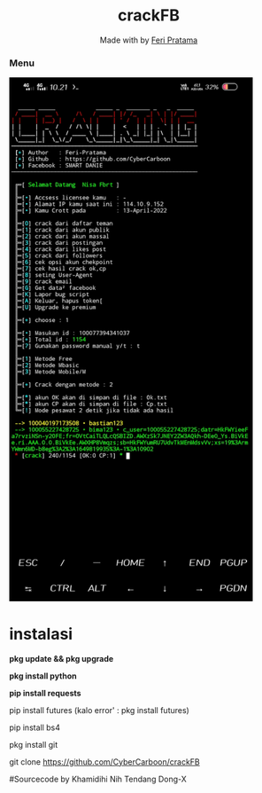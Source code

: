 <h1 align="center">
  crackFB
</h1>
</div>
<p align="center">
  Made with  by <a href="https://github.com/CyberCarboon">Feri Pratama</a>
</p>
<p align="center">
 
### Menu
 <img src="https://github.com/CyberCarboon/crackFB/blob/main/Screenshot_20220413_102115.jpg" width="440" title="Menu" alt="Menu">
</p>

# instalasi

**pkg update && pkg upgrade**

**pkg install python**

**pip install requests**

pip install futures (kalo error' : pkg install futures)

pip install bs4

pkg install git

git clone https://github.com/CyberCarboon/crackFB

#Sourcecode
 by Khamidihi Nih Tendang Dong-X
